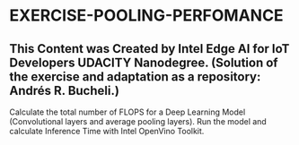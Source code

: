 # EXERCISE-POOLING-PERFOMANCE

## This Content was Created by Intel Edge AI for IoT Developers UDACITY Nanodegree. (Solution of the exercise and adaptation as a repository: Andrés R. Bucheli.)

Calculate the total number of FLOPS for a Deep Learning Model (Convolutional layers and average pooling layers).  Run the model and calculate Inference Time with Intel OpenVino Toolkit.
